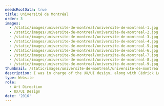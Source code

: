 ```yaml
---
needsRootData: true
title: Université de Montréal
order: 3
images:
  - /static/images/universite-de-montreal/universite-de-montreal-1.jpg
  - /static/images/universite-de-montreal/universite-de-montreal-2.jpg
  - /static/images/universite-de-montreal/universite-de-montreal-3.jpg
  - /static/images/universite-de-montreal/universite-de-montreal-4.jpg
  - /static/images/universite-de-montreal/universite-de-montreal-5.jpg
  - /static/images/universite-de-montreal/universite-de-montreal-6.jpg
  - /static/images/universite-de-montreal/universite-de-montreal-7.jpg
  - /static/images/universite-de-montreal/universite-de-montreal-8.jpg
  - /static/images/universite-de-montreal/universite-de-montreal-9.jpg
thumbnail: /static/images/universite-de-montreal/universite-de-montreal-intro.png
description: I was in charge of the UX/UI design, along with Cédrick Lachot, of a conference website for the university of Montreal.
type: Website
role:
  - Art Direction
  - UX/UI Design
date: '2016'
---
```

